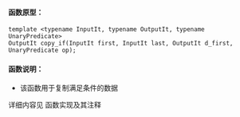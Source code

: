 
#### 函数原型：
```
template <typename InputIt, typename OutputIt, typename UnaryPredicate>
OutputIt copy_if(InputIt first, InputIt last, OutputIt d_first, UnaryPredicate op);
```

#### 函数说明：
* 该函数用于复制满足条件的数据

详细内容见 函数实现及其注释

